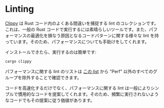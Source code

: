 <!-- commit: https://github.com/nnethercote/perf-book/commit/9ad40f937b6cedf261ebb2fde38dba662f4761dc -->

# Linting

[Clippy] は Rust コード内のよくある間違いを捕捉する lint のコレクションです。これは、一般の Rust コードで実行するには素晴らしいツールです。また、パフォーマンスの最適化を損なう原因となるコードパターンに関する様々な lint を持っています。そのため、パフォーマンスについても手助けをしてくれます。

[Clippy]: https://github.com/rust-lang/rust-clippy

インストールできたら、実行するのは簡単です:

```bash
cargo clippy
```

パフォーマンスに関する lint のリストは [この list][lint list] から "Perf" 以外のすべてのグループを除外することで確認できます。

[lint list]: https://rust-lang.github.io/rust-clippy/master/

コードを高速化するだけでなく、パフォーマンスに関する lint は一般によりシンプルで慣用的なコードを提案してくれます。そのため、頻繁に実行されないようなコードでもその提案に従う価値があります。
